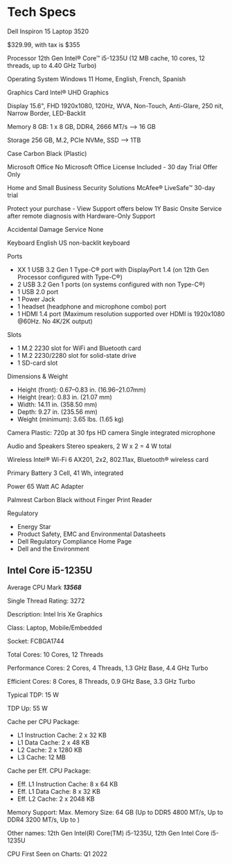 Tech Specs
==========
Dell Inspiron 15 Laptop 3520

$329.99, with tax is $355

Processor
12th Gen Intel® Core™ i5-1235U (12 MB cache, 10 cores, 12 threads, up to 4.40 GHz Turbo)

Operating System
Windows 11 Home, English, French, Spanish

Graphics Card
Intel® UHD Graphics

Display
15.6", FHD 1920x1080, 120Hz, WVA, Non-Touch, Anti-Glare, 250 nit, Narrow Border, LED-Backlit

Memory 
8 GB: 1 x 8 GB, DDR4, 2666 MT/s --> 16 GB 

Storage
256 GB, M.2, PCIe NVMe, SSD --> 1TB

Case
Carbon Black (Plastic)

Microsoft Office
No Microsoft Office License Included - 30 day Trial Offer Only

Home and Small Business Security Solutions
McAfee® LiveSafe™ 30-day trial

Protect your purchase - View Support offers below 
1Y Basic Onsite Service after remote diagnosis with Hardware-Only Support

Accidental Damage Service
None

Keyboard
English US non-backlit keyboard

Ports
- XX 1 USB 3.2 Gen 1 Type-C® port with DisplayPort 1.4 (on 12th Gen Processor configured with Type-C®)
- 2 USB 3.2 Gen 1 ports (on systems configured with non Type-C®)
- 1 USB 2.0 port
- 1 Power Jack
- 1 headset (headphone and microphone combo) port
- 1 HDMI 1.4 port (Maximum resolution supported over HDMI is 1920x1080 @60Hz. No 4K/2K output)

Slots
- 1 M.2 2230 slot for WiFi and Bluetooth card
- 1 M.2 2230/2280 slot for solid-state drive
- 1 SD-card slot

Dimensions & Weight
- Height (front): 0.67–0.83 in. (16.96–21.07mm)
- Height (rear): 0.83 in. (21.07 mm)
- Width: 14.11 in. (358.50 mm)
- Depth: 9.27 in. (235.56 mm)
- Weight (minimum): 3.65 lbs. (1.65 kg)

Camera
Plastic: 720p at 30 fps HD camera Single integrated microphone

Audio and Speakers
Stereo speakers, 2 W x 2 = 4 W total

Wireless 
Intel® Wi-Fi 6 AX201, 2x2, 802.11ax, Bluetooth® wireless card

Primary Battery
3 Cell, 41 Wh, integrated

Power
65 Watt AC Adapter

Palmrest
Carbon Black without Finger Print Reader

Regulatory
- Energy Star
- Product Safety, EMC and Environmental Datasheets
- Dell Regulatory Compliance Home Page
- Dell and the Environment


Intel Core i5-1235U
-------------------

Average CPU Mark ***13568***

Single Thread Rating: 3272

Description: Intel Iris Xe Graphics

Class: Laptop, Mobile/Embedded

Socket: FCBGA1744

Total Cores: 10 Cores, 12 Threads

Performance Cores: 2 Cores, 4 Threads, 1.3 GHz Base, 4.4 GHz Turbo

Efficient Cores: 8 Cores, 8 Threads, 0.9 GHz Base, 3.3 GHz Turbo

Typical TDP: 15 W

TDP Up: 55 W

Cache per CPU Package:
- L1 Instruction Cache: 2 x 32 KB
- L1 Data Cache: 2 x 48 KB
- L2 Cache: 2 x 1280 KB
- L3 Cache: 12 MB

Cache per Eff. CPU Package:
- Eff. L1 Instruction Cache: 8 x 64 KB
- Eff. L1 Data Cache: 8 x 32 KB
- Eff. L2 Cache: 2 x 2048 KB

Memory Support: Max. Memory Size: 64 GB (Up to DDR5 4800 MT/s, Up to DDR4 3200 MT/s, Up to )

Other names: 12th Gen Intel(R) Core(TM) i5-1235U, 12th Gen Intel Core i5-1235U

CPU First Seen on Charts: Q1 2022
